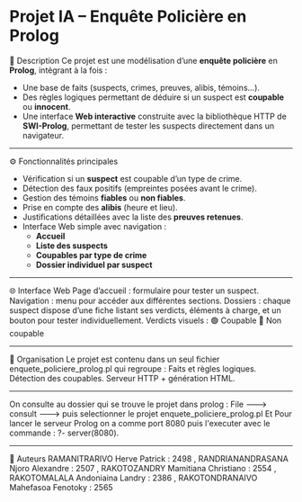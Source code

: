 # Projet IA – Enquête Policière en Prolog

📌 Description
Ce projet est une modélisation d’une **enquête policière** en **Prolog**, intégrant à la fois :
- Une base de faits (suspects, crimes, preuves, alibis, témoins…).
- Des règles logiques permettant de déduire si un suspect est **coupable** ou **innocent**.
- Une interface **Web interactive** construite avec la bibliothèque HTTP de **SWI-Prolog**, permettant de tester les suspects directement dans un navigateur.

---
⚙️ Fonctionnalités principales
- Vérification si un **suspect** est coupable d’un type de crime.
- Détection des faux positifs (empreintes posées avant le crime).
- Gestion des témoins **fiables** ou **non fiables**.
- Prise en compte des **alibis** (heure et lieu).
- Justifications détaillées avec la liste des **preuves retenues**.
- Interface Web simple avec navigation :
  - **Accueil**
  - **Liste des suspects**
  - **Coupables par type de crime**
  - **Dossier individuel par suspect**

---
🌐 Interface Web
Page d’accueil : formulaire pour tester un suspect.
Navigation : menu pour accéder aux différentes sections.
Dossiers : chaque suspect dispose d’une fiche listant ses verdicts, éléments à charge, et un bouton pour tester individuellement.
Verdicts visuels :
🟢 Coupable
🔴 Non coupable

---
📂 Organisation
Le projet est contenu dans un seul fichier enquete_policiere_prolog.pl qui regroupe :
Faits et règles logiques.
Détection des coupables.
Serveur HTTP + génération HTML.

---
On consulte  au  dossier  qui  se  trouve  le  projet dans prolog : File ---> consult ---> puis  selectionner le  projet enquete_policiere_prolog.pl 
Et Pour  lancer  le  serveur Prolog on a  comme  port 8080 puis  l'executer avec  le  commande : ?- server(8080). 

---
👥 Auteurs 
RAMANITRARIVO Herve Patrick : 2498 ,
RANDRIANANDRASANA Njoro Alexandre : 2507 ,
RAKOTOZANDRY Mamitiana Christiano : 2554 ,
RAKOTOMALALA Andoniaina Landry : 2386 ,
RAKOTONDRANAIVO Mahefasoa Fenotoky : 2565 
